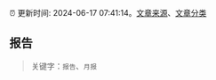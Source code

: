 :alarm_clock: 更新时间: 2024-06-17 07:41:14。[文章来源](/README.md)、[文章分类](/TAGS.md)

## 报告


> 关键字：`报告`、`月报`



